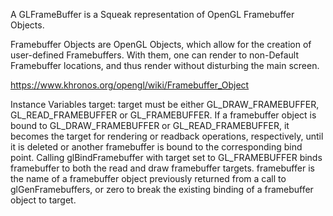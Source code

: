 A GLFrameBuffer is a Squeak representation of OpenGL Framebuffer Objects.

Framebuffer Objects are OpenGL Objects, which allow for the creation of user-defined Framebuffers. With them, one can render to non-Default Framebuffer locations, and thus render without disturbing the main screen. 

https://www.khronos.org/opengl/wiki/Framebuffer_Object

Instance Variables
	target: 		target must be either GL_DRAW_FRAMEBUFFER, GL_READ_FRAMEBUFFER or GL_FRAMEBUFFER.
			If a framebuffer object is bound to GL_DRAW_FRAMEBUFFER or GL_READ_FRAMEBUFFER, it becomes the target for rendering or readback operations, respectively, until it is deleted or another framebuffer is bound to the corresponding bind point.
			Calling glBindFramebuffer with target​ set to GL_FRAMEBUFFER binds framebuffer to both the read and draw framebuffer targets. framebuffer​ is the name of a framebuffer object previously returned from a call to glGenFramebuffers, or zero to break the existing binding of a framebuffer object to target. 
